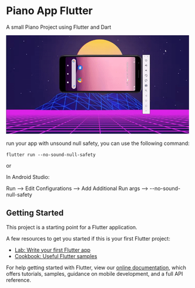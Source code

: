 # Piano App Flutter

A small Piano Project using Flutter and Dart

![Alt Text](https://github.com/csfailure/orbitaudio_piano/blob/main/ezgif.com-gif-maker.gif)

run your app with unsound null safety, you can use the following command:

```
flutter run --no-sound-null-safety
```
or

In Android Studio:

Run --> Edit Configurations --> Add Additional Run args --> --no-sound-null-safety



## Getting Started



This project is a starting point for a Flutter application.

A few resources to get you started if this is your first Flutter project:

- [Lab: Write your first Flutter app](https://flutter.dev/docs/get-started/codelab)
- [Cookbook: Useful Flutter samples](https://flutter.dev/docs/cookbook)

For help getting started with Flutter, view our
[online documentation](https://flutter.dev/docs), which offers tutorials,
samples, guidance on mobile development, and a full API reference.
